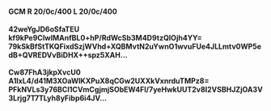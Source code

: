 #### GCM R 20/0c/400 L 20/0c/400
**42weYgJD6oSfaTEU**<br/>**kf9kPe9CIwlMAnfBL0+hP/RdWcSb3M4D9tzQlOjh4YY=**<br/>**79kSkBfStTKQFixdSzjWVhd+XQBMvtN2uYwnO1wvuFUe4JLLmtv0WP5edB+QVREDVvBiDHX++spz5XAH...**<br/><br/>
**Cw87FhA3jkpXvcU0**<br/>**A1lxL4/d41M3XOaWIKXPuX8qCGw2UXXkVxnrduTMPz8=**<br/>**PFkNVLs3y76BCI1CVmCgjmjSObEW4Fl/7yeHwkUUT2v8I2VSBHJZjOA3V3Lrjg7T7TLyh8yFibp6i4JV...**